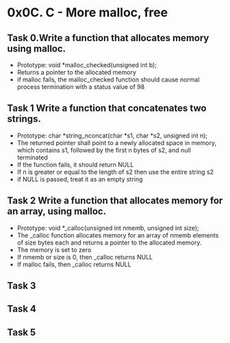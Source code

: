 # 0x0C. C - More malloc, free

## Task 0.Write a function that allocates memory using malloc.

- Prototype: void *malloc_checked(unsigned int b);
- Returns a pointer to the allocated memory
- if malloc fails, the malloc_checked function should cause normal process termination with a status value of 98

## Task 1 Write a function that concatenates two strings.

- Prototype: char *string_nconcat(char *s1, char *s2, unsigned int n);
- The returned pointer shall point to a newly allocated space in memory, which contains s1, followed by the first n bytes of s2, and null terminated
- If the function fails, it should return NULL
- If n is greater or equal to the length of s2 then use the entire string s2
- if NULL is passed, treat it as an empty string

## Task 2 Write a function that allocates memory for an array, using malloc.

- Prototype: void *_calloc(unsigned int nmemb, unsigned int size);
- The _calloc function allocates memory for an array of nmemb elements of size bytes each and returns a pointer to the allocated memory.
- The memory is set to zero
- If nmemb or size is 0, then _calloc returns NULL
- If malloc fails, then _calloc returns NULL 

## Task 3
## Task 4
## Task 5
